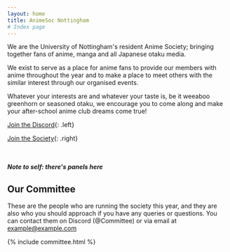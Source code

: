 ```yaml
---
layout: home
title: AnimeSoc Nottingham
# Index page
---
```


We are the University of Nottingham's resident Anime Society; bringing together fans of anime, manga and all Japanese otaku media.

We exist to serve as a place for anime fans to provide our members with anime throughout the year and to make a place to meet others with the similar interest through our organised events.

Whatever your interests are and whatever your taste is, be it weeaboo greenhorn or seasoned otaku, we encourage you to come along and make your after-school anime club dreams come true!

[Join the Discord](/discord/){: .left}

[Join the Society](https://su.nottingham.ac.uk/activities/view/anime){: .right}

<br><br>
_**Note to self: there's panels here**_

## Our Committee

These are the people who are running the society this year, and they are also who you should approach if you have any queries or questions. You can contact them on Discord (@Committee) or via email at example@example.com

{% include committee.html %}